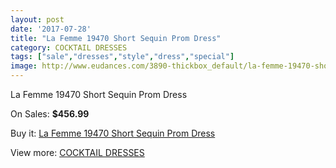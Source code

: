 ```yaml
---
layout: post
date: '2017-07-28'
title: "La Femme 19470 Short Sequin Prom Dress"
category: COCKTAIL DRESSES
tags: ["sale","dresses","style","dress","special"]
image: http://www.eudances.com/3890-thickbox_default/la-femme-19470-short-sequin-prom-dress.jpg
---
```

La Femme 19470 Short Sequin Prom Dress

On Sales: **$456.99**
<a href="https://www.eudances.com/en/cocktail-dresses/1297-la-femme-19470-short-sequin-prom-dress.html"><amp-img layout="responsive" width="600" height="600" src="//www.eudances.com/3890-thickbox_default/la-femme-19470-short-sequin-prom-dress.jpg" alt="La Femme 19470 Short Sequin Prom Dress 0" /></a>
<a href="https://www.eudances.com/en/cocktail-dresses/1297-la-femme-19470-short-sequin-prom-dress.html"><amp-img layout="responsive" width="600" height="600" src="//www.eudances.com/3891-thickbox_default/la-femme-19470-short-sequin-prom-dress.jpg" alt="La Femme 19470 Short Sequin Prom Dress 1" /></a>

Buy it: [La Femme 19470 Short Sequin Prom Dress](https://www.eudances.com/en/cocktail-dresses/1297-la-femme-19470-short-sequin-prom-dress.html "La Femme 19470 Short Sequin Prom Dress")

View more: [COCKTAIL DRESSES](https://www.eudances.com/en/14-cocktail-dresses "COCKTAIL DRESSES")